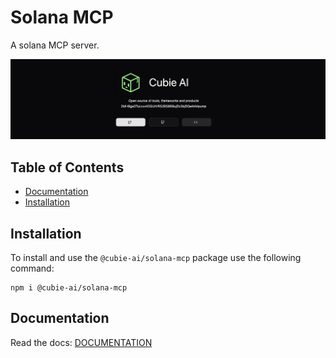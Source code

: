 # Solana MCP

A solana MCP server.

![Cubie](https://github.com/Cubie-AI/tiny-ai/blob/main/publicMedia.png?raw=true)

## Table of Contents

- [Documentation](#documentation)
- [Installation](#installation)

## Installation

To install and use the `@cubie-ai/solana-mcp` package use the following command:

```
npm i @cubie-ai/solana-mcp
```

## Documentation

Read the docs: [DOCUMENTATION](https://cubie-ai.github.io/solana-mcp/)
